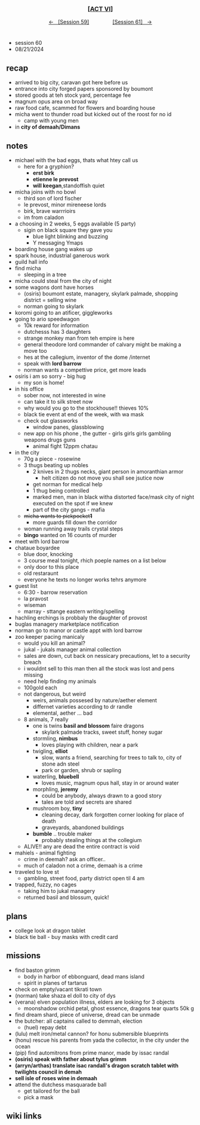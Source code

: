 
<div align="center">
  <h3 align="center"><a href="https://github.com/h-griffin/dnd-notes/blob/main/grimmhaus/act-VI" >[ACT VI]</a></h3>
  <p align="center">
    <a href="https://github.com/h-griffin/dnd-notes/blob/main/grimmhaus/act-VI/24-08-14.md" >&larr; &nbsp; [Session 59]</a>
    &nbsp;&nbsp;&nbsp;&nbsp;&nbsp;&nbsp;&nbsp;&nbsp;&nbsp;&nbsp;&nbsp;&nbsp;&nbsp;&nbsp;
    <a href="https://github.com/h-griffin/dnd-notes/blob/main/grimmhaus/act-VI/24-08-26.md" >[Session 61] &nbsp; &rarr;</a>
  </p>
</div>

#
- session 60
- 08/21/2024

## recap
- arrived to big city, caravan got here before us
- entrance into city forged papers sponsored by boumont
- stored goods at teh stock yard, percentage fee
- magnum opus area on broad way
- raw food cafe, scammed for flowers and boarding house
- micha went to thunder road but kicked out of the roost for no id
    - camp with young men
- in **city of demaah/Dimans**

## notes
- michael with the bad eggs, thats what htey call us
    - here for a gryphion?
        - **erst birk**
        - **etienne le prevost**
        - **will keegan**,standoffish quiet
- micha joins with no bowl
    - third son of lord fischer
    - le prevost, minor mireneese lords
    - birk, brave warrrioirs
    - im from caladon
- a choosing in 2 weeks, 5 eggs available (5 party)
    - sigin on black square they gave you
        - blue light blinking and buzzing
        - Y messaging Ymaps
- boarding house gang wakes up
- spark house, industrial ganerous work
- guild hall info
- find micha
    - sleeping in a tree
- micha could steal from the city of night
- some wagons dont have horses
    - (osiris) boumont estate, managery, skylark palmade, shopping district = selling wine
    - norman going to skylark
- koromi going to an atificer, giggleworks
- going to ario speedwagon
    - 10k reward for information
    - dutchesss has 3 daughters
    - strange monkey man from teh empire is here
    - general theodore lord commander of calvary might be making a move too
    - hes at the callegium, inventor of the dome /internet
    - speak with **lord barrow**
    - norman wants a compettive price, get more leads
- osiris i am so sorry - big hug
    - my son is home!
- in his office
    - sober now, not interested in wine
    - can take it to silk street now
    - why would you go to the stockhouse!! thieves 10%
    - black tie event at end of the week, with wa mask
    - check out glassworks
        - window panes, glassblowing
    - new app on his phone , the gutter - girls girls girls gambling weapons drugs guns
        - animal fight 12ppm chatau
- in the city
    - 70g a piece - rosewine
    - 3 thugs beating up nobles
        - 2 knives in 2 thugs necks, giant person in amoranthian armor
            - helt citizen do not move you shall see jsutice now
        - get norman for medical help
        - 1 thug being controlled
        - marked men, man in black witha distorted face/mask city of night executed on the spot if we knew
        - part of the city gangs - mafia
    - ~~micha wants to pickpocket**1**~~
        - more guards fill down the corridor
    - woman running away trails crystal steps
    - **bingo** wanted on 16 counts of murder
- meet with lord barrow
- chataue boyardee
    - blue door, knocking
    - 3 course meal tonight, rhich poeple names on a list below
    - only door to this place
    - old restaraunt
    - everyone he texts no longer works tehrs anymore
- guest list
    - 6:30 - barrow reservation
    - la pravost
    - wiseman
    - marray - sttange eastern writing/spelling
- hachling erchings is probbaly the daughter of provost
- buglas managery marketplace notification
- norman go to manor or castle appt with lord barrow
- zoo keeper pacing manicaly
    - would you kill an animal?
    - jukal - jukals manager animal collection
    - sales are down, cut back on nessicary precautions, let to a security breach
    - i wouldnt sell to this man then all the stock was lost and pens missing
    - need help finding my animals
    - 100gold each
    - not dangerous, but weird
        - weirs, animals possesed by nature/aether element
        - differnet varieties according to dr randle
        - elemental, aether ... bad
    - 8 animals, 7 really
        - one is twins **basil and blossom** faire dragons
            - skylark palmade tracks, sweet stuff, honey sugar
        - stormling, **nimbus**
            - loves playing with children, near a park
        - twigling, **elliot**
            - slow, wants a friend, searching for trees to talk to, city of stone adn steel
            - park or garden, shrub or sapling
        - waterling, **bluebell**
            - loves music, magnum opus hall, stay in or around water
        - morphling, **jeremy**
            - could be anybody, always drawn to a good story
            - tales are told and secrets are shared
        - mushroom boy, **tiny**
            - cleaning decay, dark forgotten corner looking for place of death
            - graveyards, abandoned buildings
        - **bumble** .. trouble maker
            -  probably stealing things at the collegium
    - ALIVE!! any are dead the entire contract is void
- mahiels - animal fighting
    - crime in deemah? ask an officer..
    - much of caladon not a crime, demaah is a crime
- traveled to love st
    - gambling, street food, party district open til 4 am
- trapped, fuzzy, no cages
    - taking him to jukal managery
    - returned basil and blossum, quick!

## plans
- college look at dragon tablet
- black tie ball - buy masks with credit card

## missions
- find baston grimm
    - body in harbor of ebbonguard, dead mans island
    - spirit in planes of tartarus
- check on empty/vacant tikrati town
- (norman) take shaza el doll to city of dys
- (verana) elven population illness, elders are looking for 3 objects
    - moonshadow orchid petal, ghost essence, dragons tear quarts 50k g
- find dream shard, piece of universe, dread can be unmade
- the butcher: all captains called to demmah, election
    - (huel) repay debt
- (lulu) melt iron/metal cannon? for honu submersible blueprints
- (honu) rescue his parents from yada the collector, in the city under the ocean
- (pip) find automitrons from prime manor, made by issac randal
- **(osiris) speak with father about tylus grimm**
- **(arryn/arthas) translate isac randall's dragon scratch tablet with twilights council in demah**
- **sell isle of roses wine in demaah**
- attend the dutchess masquarade ball
    - get tailored for the ball
    - pick a mask

## wiki links
